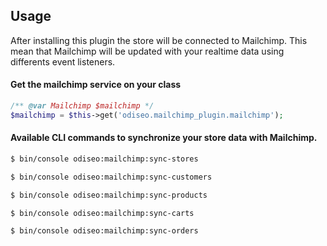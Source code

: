 ## Usage

After installing this plugin the store will be connected to Mailchimp. This mean that Mailchimp will be updated with 
your realtime data using differents event listeners.

#### Get the mailchimp service on your class

```php
/** @var Mailchimp $mailchimp */
$mailchimp = $this->get('odiseo.mailchimp_plugin.mailchimp');
```

#### Available CLI commands to synchronize your store data with Mailchimp.

```bash
$ bin/console odiseo:mailchimp:sync-stores
```
```bash 
$ bin/console odiseo:mailchimp:sync-customers
```
```bash
$ bin/console odiseo:mailchimp:sync-products
```
```bash
$ bin/console odiseo:mailchimp:sync-carts
```
```bash
$ bin/console odiseo:mailchimp:sync-orders
```
